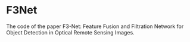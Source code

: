 # F3Net
The code of the paper F3-Net: Feature Fusion and Filtration Network for Object Detection in Optical Remote Sensing Images.
